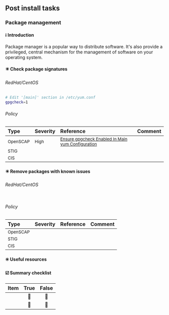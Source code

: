 ## Post install tasks

### Package management

#### :information_source: Introduction

Package manager is a popular way to distribute software. It's also provide a privileged, central mechanism for the management of software on your operating system.

#### :eight_pointed_black_star: Check package signatures

###### RedHat/CentOS

```bash
# Edit '[main]' section in /etc/yum.conf
gpgcheck=1
```

###### Policy

| Type | Severity | Reference | Comment |
| :---         | :---         | :---         | :---       |
| <sup>OpenSCAP</sup> | <sup>High</sup> | <sup>[Ensure gpgcheck Enabled In Main yum Configuration ](https://static.open-scap.org/ssg-guides/ssg-centos7-guide-pci-dss.html#xccdf_org.ssgproject.content_rule_ensure_gpgcheck_globally_activated)<sup> | |
| <sup>STIG</sup> | <sup></sup> | <sup></sup> | <sup></sup> |
| <sup>CIS</sup> | | | <sup></sup> |

#### :eight_pointed_black_star: Remove packages with known issues

###### RedHat/CentOS

```bash

```

###### Policy

| Type | Severity | Reference | Comment |
| :---         | :---         | :---         | :---       |
| <sup>OpenSCAP</sup> | <sup></sup> | <sup><sup> | |
| <sup>STIG</sup> | <sup></sup> | <sup></sup> | <sup></sup> |
| <sup>CIS</sup> | | | <sup></sup> |

#### :eight_spoked_asterisk: Useful resources



#### :ballot_box_with_check: Summary checklist

| <b>Item</b> | <b>True</b> | <b>False</b> |
| :---        | :---:       | :---:        |
|  | :black_square_button: | :black_square_button: |
|  | :black_square_button: | :black_square_button: |
